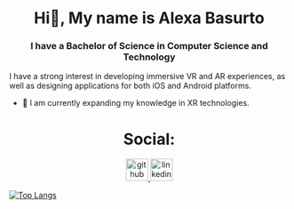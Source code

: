 


<h1 align="center">Hi👋, My name is Alexa Basurto</h1>
<h3 align="center">I have a Bachelor of Science in Computer Science and Technology</h3>
  
<div>
  <p>
  I have a strong interest in developing immersive VR and AR experiences, as well as designing applications for both iOS and Android platforms.
  
  - 🌱 I am currently expanding my knowledge in XR technologies.
  </p>

</div>


<h1 align="center">Social:</h1>
<div align="center">
  <a href="https://github.com/AlexaBF" target="_blank" rel="noreferrer"> <img src="https://cdn.jsdelivr.net/npm/simple-icons@3.0.1/icons/github.svg" alt="github" width="40" height="40"/> </a>
  <a href="https://www.linkedin.com/in/Alexa-BF" target="_blank" rel="noreferrer"> <img src="https://cdn.jsdelivr.net/npm/simple-icons@3.0.1/icons/linkedin.svg" alt="linkedin" width="40" height="40"/></a>
</div>


[![Top Langs](https://github-readme-stats.vercel.app/api/top-langs/?username=AlexaBF&layout=compact&langs_count=5)](https://github.com/anuraghazra/github-readme-stats)

